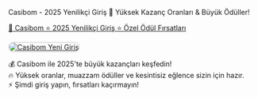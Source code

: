 Casibom - 2025 Yenilikçi Giriş 🚀 Yüksek Kazanç Oranları & Büyük Ödüller!  

<a href="http://shortlinkapp.com/lKrPt">🔗 Casibom ⭐️ 2025 Yenilikçi Giriş ⭐️ Özel Ödül Fırsatları</a>

<a href="http://shortlinkapp.com/lKrPt" title="Casibom Güncel Giriş">
    <img src="https://i.ibb.co/gbBPst9F/photo-2025-02-11-01-55-32.jpg" alt="Casibom Yeni Giriş" style="max-width: 100%; border: 2px solid #ddd; border-radius: 10px;">
</a>

💰 Casibom ile 2025'te büyük kazançları keşfedin!  
🔥 Yüksek oranlar, muazzam ödüller ve kesintisiz eğlence sizin için hazır.  
⚡️ Şimdi giriş yapın, fırsatları kaçırmayın!  

<meta name="description" content="Casibom 2025 güncel giriş bağlantısı ile en yüksek kazanç oranları, casino oyunları ve ödüller sizi bekliyor! Hızlı ve güvenli giriş için tıklayın.">
